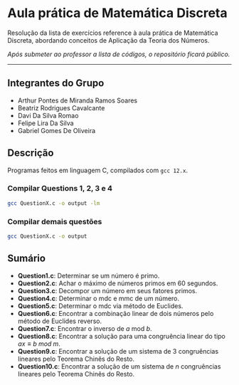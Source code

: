 # Aula prática de Matemática Discreta
Resolução da lista de exercícios reference à aula prática de Matemática Discreta, abordando conceitos de Aplicação da Teoria dos Números.

*Após submeter ao professor a lista de códigos, o repositório ficará público.*

---
## Integrantes do Grupo
- Arthur Pontes de Miranda Ramos Soares
- Beatriz Rodrigues Cavalcante
- Davi Da Silva Romao
- Felipe Lira Da Silva
- Gabriel Gomes De Oliveira

## Descrição
Programas feitos em linguagem C, compilados com `gcc 12.x`.

### Compilar Questions 1, 2, 3 e 4
```bash
gcc QuestionX.c -o output -lm
```

### Compilar demais questões
```bash
gcc QuestionX.c -o output
```

## Sumário
- **Question1.c**: Determinar se um número é primo.
- **Question2.c**: Achar o máximo de números primos em 60 segundos.
- **Question3.c**: Decompor um número em seus fatores primos.
- **Question4.c**: Determinar o mdc e mmc de um número.
- **Question5.c**: Determinar o mdc via método de Euclides.
- **Question6.c**: Encontrar a combinação linear de dois números pelo método de Euclides reverso.
- **Question7.c**: Encontrar o inverso de $a$ mod $b$.
- **Question8.c**: Encontrar a solução para uma congruência linear do tipo $ax \equiv b \; mod \; m$.
- **Question9.c**: Encontrar a solução de um sistema de 3 congruências lineares pelo Teorema Chinês do Resto.
- **Question10.c**: Encontrar a solução de um sistema de $n$ congruências lineares pelo Teorema Chinês do Resto.